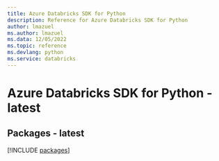```yaml
---
title: Azure Databricks SDK for Python
description: Reference for Azure Databricks SDK for Python
author: lmazuel
ms.author: lmazuel
ms.data: 12/05/2022
ms.topic: reference
ms.devlang: python
ms.service: databricks
---
```

# Azure Databricks SDK for Python - latest
## Packages - latest
[!INCLUDE [packages](databricks-index.md)]